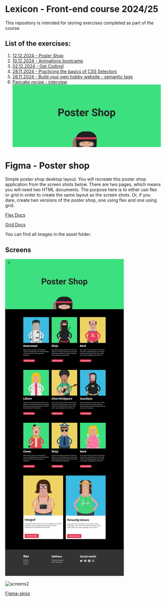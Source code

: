 # Lexicon - Front-end course 2024/25
This repository is intended for storing exercises completed as part of the course.
## List of the exercises:
1. [12.12.2024 - Poster Shop](https://github.com/topmar/Lexicon-frontend/tree/poster-shop-cube)
1. [10.12.2024 - Animations bootcamp](https://github.com/topmar/Lexicon-frontend/tree/v49-animation-bootcamp)
1. [02.12.2024 - Get Coding!](https://github.com/topmar/Lexicon-frontend/tree/v49-monday)
1. [28.11.2024 - Practicing the basics of CSS Selectors](https://github.com/topmar/Lexicon-frontend/tree/v48-thursday)
1. [26.11.2024 - Build your own hobby website - semantic tags](https://github.com/topmar/Lexicon-frontend/tree/v48-tuesday)
1. [Pancake recipe - interview](https://github.com/topmar/Lexicon-frontend/tree/interview)
![poster](./poster.png)

# Figma - Poster shop

Simple poster shop desktop layout. You will recreate this poster shop application from the screen shots below. There are two pages, which means you will need two HTML documents. The purpose here is to either use flex or grid in order to create the same layout as the screen shots. Or, if you dare, create two versions of the poster shop, one using flex and one using grid.

[Flex Docs](https://css-tricks.com/snippets/css/a-guide-to-flexbox/)

[Grid Docs](https://css-tricks.com/snippets/css/complete-guide-grid/)

You can find all images in the asset folder.

## Screens

![screens](./screens.png)

![screens2](./check-out.png)

[Figma-skiss](https://www.figma.com/design/ApkqGdPVOlTaKVX6r12bGv/Poster-Shop?node-id=0-1&t=z9UfUacDEaOYwPWV-1)
